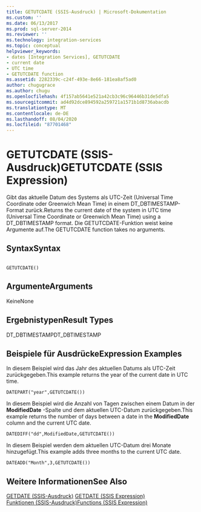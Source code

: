 ```yaml
---
title: GETUTCDATE (SSIS-Ausdruck) | Microsoft-Dokumentation
ms.custom: ''
ms.date: 06/13/2017
ms.prod: sql-server-2014
ms.reviewer: ''
ms.technology: integration-services
ms.topic: conceptual
helpviewer_keywords:
- dates [Integration Services], GETUTCDATE
- current date
- UTC time
- GETUTCDATE function
ms.assetid: 2282339c-c24f-493e-8e66-181ea8af5ad0
author: chugugrace
ms.author: chugu
ms.openlocfilehash: 4f157ab5641e521a42cb3c96c96446b31de5dfa5
ms.sourcegitcommit: ad4d92dce894592a259721a1571b1d8736abacdb
ms.translationtype: MT
ms.contentlocale: de-DE
ms.lasthandoff: 08/04/2020
ms.locfileid: "87701468"
---
```

# <a name="getutcdate-ssis-expression"></a><span data-ttu-id="67c7c-102">GETUTCDATE (SSIS-Ausdruck)</span><span class="sxs-lookup"><span data-stu-id="67c7c-102">GETUTCDATE (SSIS Expression)</span></span>
  <span data-ttu-id="67c7c-103">Gibt das aktuelle Datum des Systems als UTC-Zeit (Universal Time Coordinate oder Greenwich Mean Time) in einem DT_DBTIMESTAMP-Format zurück.</span><span class="sxs-lookup"><span data-stu-id="67c7c-103">Returns the current date of the system in UTC time (Universal Time Coordinate or Greenwich Mean Time) using a DT_DBTIMESTAMP format.</span></span> <span data-ttu-id="67c7c-104">Die GETUTCDATE-Funktion weist keine Argumente auf.</span><span class="sxs-lookup"><span data-stu-id="67c7c-104">The GETUTCDATE function takes no arguments.</span></span>  
  
## <a name="syntax"></a><span data-ttu-id="67c7c-105">Syntax</span><span class="sxs-lookup"><span data-stu-id="67c7c-105">Syntax</span></span>  
  
```  
  
GETUTCDATE()  
```  
  
## <a name="arguments"></a><span data-ttu-id="67c7c-106">Argumente</span><span class="sxs-lookup"><span data-stu-id="67c7c-106">Arguments</span></span>  
 <span data-ttu-id="67c7c-107">Keine</span><span class="sxs-lookup"><span data-stu-id="67c7c-107">None</span></span>  
  
## <a name="result-types"></a><span data-ttu-id="67c7c-108">Ergebnistypen</span><span class="sxs-lookup"><span data-stu-id="67c7c-108">Result Types</span></span>  
 <span data-ttu-id="67c7c-109">DT_DBTIMESTAMP</span><span class="sxs-lookup"><span data-stu-id="67c7c-109">DT_DBTIMESTAMP</span></span>  
  
## <a name="expression-examples"></a><span data-ttu-id="67c7c-110">Beispiele für Ausdrücke</span><span class="sxs-lookup"><span data-stu-id="67c7c-110">Expression Examples</span></span>  
 <span data-ttu-id="67c7c-111">In diesem Beispiel wird das Jahr des aktuellen Datums als UTC-Zeit zurückgegeben.</span><span class="sxs-lookup"><span data-stu-id="67c7c-111">This example returns the year of the current date in UTC time.</span></span>  
  
```  
DATEPART("year",GETUTCDATE())  
```  
  
 <span data-ttu-id="67c7c-112">In diesem Beispiel wird die Anzahl von Tagen zwischen einem Datum in der **ModifiedDate** -Spalte und dem aktuellen UTC-Datum zurückgegeben.</span><span class="sxs-lookup"><span data-stu-id="67c7c-112">This example returns the number of days between a date in the **ModifiedDate** column and the current UTC date.</span></span>  
  
```  
DATEDIFF("dd",ModifiedDate,GETUTCDATE())  
```  
  
 <span data-ttu-id="67c7c-113">In diesem Beispiel werden dem aktuellen UTC-Datum drei Monate hinzugefügt.</span><span class="sxs-lookup"><span data-stu-id="67c7c-113">This example adds three months to the current UTC date.</span></span>  
  
```  
DATEADD("Month",3,GETUTCDATE())  
```  
  
## <a name="see-also"></a><span data-ttu-id="67c7c-114">Weitere Informationen</span><span class="sxs-lookup"><span data-stu-id="67c7c-114">See Also</span></span>  
 <span data-ttu-id="67c7c-115">[GETDATE &#40;SSIS-Ausdruck&#41;](getdate-ssis-expression.md) </span><span class="sxs-lookup"><span data-stu-id="67c7c-115">[GETDATE &#40;SSIS Expression&#41;](getdate-ssis-expression.md) </span></span>  
 [<span data-ttu-id="67c7c-116">Funktionen &#40;SSIS-Ausdruck&#41;</span><span class="sxs-lookup"><span data-stu-id="67c7c-116">Functions &#40;SSIS Expression&#41;</span></span>](functions-ssis-expression.md)  
  
  
